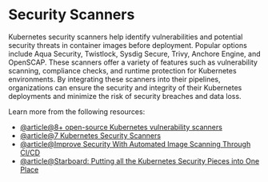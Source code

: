 # Security Scanners

Kubernetes security scanners help identify vulnerabilities and potential security threats in container images before deployment. Popular options include Aqua Security, Twistlock, Sysdig Secure, Trivy, Anchore Engine, and OpenSCAP. These scanners offer a variety of features such as vulnerability scanning, compliance checks, and runtime protection for Kubernetes environments. By integrating these scanners into their pipelines, organizations can ensure the security and integrity of their Kubernetes deployments and minimize the risk of security breaches and data loss.

Learn more from the following resources:

- [@article@8+ open-source Kubernetes vulnerability scanners](https://techbeacon.com/security/8-open-source-kubernetes-vulnerability-scanners-consider)
- [@article@7 Kubernetes Security Scanners](https://thechief.io/c/editorial/7-kubernetes-security-scanners-to-use-in-your-devsecops-pipeline/)
- [@article@Improve Security With Automated Image Scanning Through CI/CD](https://thenewstack.io/improve-security-with-automated-image-scanning-through-ci-cd/)
- [@article@Starboard: Putting all the Kubernetes Security Pieces into One Place](https://thenewstack.io/starboard-putting-all-the-kubernetes-security-pieces-into-one-place/)
